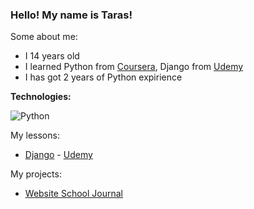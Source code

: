 ### Hello! My name is Taras!

Some about me:
- I 14 years old
- I learned Python from [Coursera](https://ru.coursera.org/), Django from [Udemy](https://www.udemy.com)
- I has got 2 years of Python expirience

<b>Technologies:</b>

![Python](https://img.shields.io/badge/Python-3.8-brightgreen)

My lessons:
- [Django](https://github.com/Taras265/Routes-Django) - [Udemy](https://www.udemy.com/course/django-31-junior-django-developer/)

My projects:
- [Website School Journal](https://github.com/Taras265/Journal)
<!--
**Taras265/Taras265** is a ✨ _special_ ✨ repository because its `README.md` (this file) appears on your GitHub profile.

Here are some ideas to get you started:

- 🔭 I’m currently working on ...
- 🌱 I’m currently learning ...
- 👯 I’m looking to collaborate on ...
- 🤔 I’m looking for help with ...
- 💬 Ask me about ...
- 📫 How to reach me: ...
- 😄 Pronouns: ...
- ⚡ Fun fact: ...
-->
